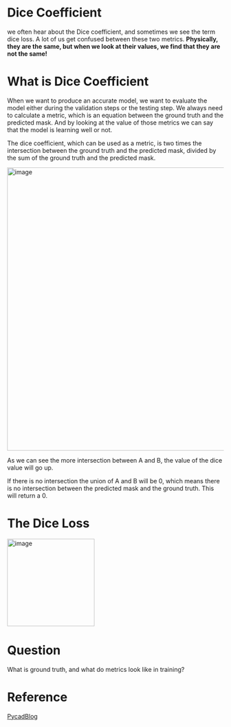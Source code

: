 # Dice Coefficient
we often hear about the Dice coefficient, and sometimes we see the term dice loss. A lot of us get confused between these two metrics. **Physically, they are the same, but when we look at their values, we find that they are not the same!**

# What is Dice Coefficient
When we want to produce an accurate model, we want to evaluate the model either during the validation steps or the testing step. We always need to calculate a metric, which is an equation between the ground truth and the predicted mask. And by looking at the value of those metrics we can say that the model is learning well or not. 

The dice coefficient, which can be used as a metric, is two times the intersection between the ground truth and the predicted mask, divided by the sum of the ground truth and the predicted mask. 

<img width="658" alt="image" src="https://github.com/tan200224/Research_Blog/assets/68765056/ea0b10bb-85b3-4a27-bf6d-70fc93138bdd">

As we can see the more intersection between A and B, the value of the dice value will go up. 

If there is no intersection the union of A and B will be 0, which means there is no intersection between the predicted mask and the ground truth. This will return a 0.

# The Dice Loss
<img width="203" alt="image" src="https://github.com/tan200224/Research_Blog/assets/68765056/9c3b8aa2-376e-4d33-90b5-c35c75436bd0">

# Question
What is ground truth, and what do metrics look like in training? 

# Reference
[PycadBlog](https://pycad.co/the-difference-between-dice-and-dice-loss/)
